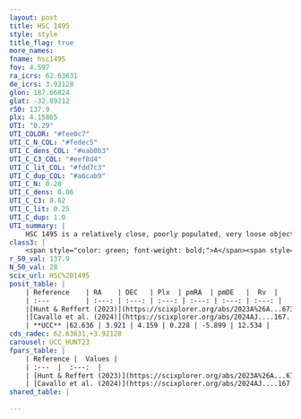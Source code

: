 ```yaml
---
layout: post
title: HSC 1495
style: style
title_flag: true
more_names: 
fname: hsc1495
fov: 4.597
ra_icrs: 62.63631
de_icrs: 3.92128
glon: 187.66824
glat: -32.89212
r50: 137.9
plx: 4.15865
UTI: "0.29"
UTI_COLOR: "#fee0c7"
UTI_C_N_COL: "#fedec5"
UTI_C_dens_COL: "#eab0b3"
UTI_C_C3_COL: "#eef8d4"
UTI_C_lit_COL: "#fdd7c3"
UTI_C_dup_COL: "#a6cab9"
UTI_C_N: 0.28
UTI_C_dens: 0.06
UTI_C_C3: 0.62
UTI_C_lit: 0.25
UTI_C_dup: 1.0
UTI_summary: |
    HSC 1495 is a relatively close, poorly populated, very loose object of intermediate C3 quality. It was recently reported in the literature.
class3: |
    <span style="color: green; font-weight: bold;">A</span><span style="color: red; font-weight: bold;">C</span>
r_50_val: 137.9
N_50_val: 28
scix_url: HSC%201495
posit_table: |
    | Reference    | RA    | DEC   | Plx  | pmRA  | pmDE   |  Rv  |
    | :---         | :---: | :---: | :---: | :---: | :---: | :---: |
    |[Hunt & Reffert (2023)](https://scixplorer.org/abs/2023A%26A...673A.114H) | 62.697 | 3.866 | 4.116 | 0.264 | -5.602 | 11.058 |
    |[Cavallo et al. (2024)](https://scixplorer.org/abs/2024AJ....167...12C) | 63.079 | 3.329 | 4.111 | -- | -- | -- |
    | **UCC** |62.636 | 3.921 | 4.159 | 0.228 | -5.899 | 12.534 | 
cds_radec: 62.63631,+3.92128
carousel: UCC_HUNT23
fpars_table: |
    | Reference |  Values |
    | :---  |  :---:  |
    | [Hunt & Reffert (2023)](https://scixplorer.org/abs/2023A%26A...673A.114H) | `AV50=0.547, diffAV50=0.455, MOD50=6.917, logAge50=7.696` |
    | [Cavallo et al. (2024)](https://scixplorer.org/abs/2024AJ....167...12C) | `AV50=0.91, dMod50=6.85, logAge50=7.26, [Fe/H]50=-0.06` |
shared_table: |
    
---
```

